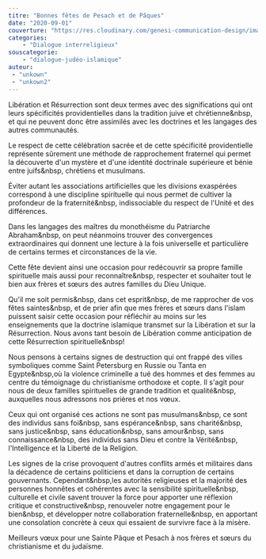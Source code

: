 ```yaml
---
titre: "Bonnes fêtes de Pesach et de Pâques"
date: "2020-09-01"
couverture: "https://res.cloudinary.com/genesi-communication-design/image/upload/v1604586813/ihei/couvertures/dialogue-interreligieux-6_edoed1.jpg"
categories: 
	- "Dialogue interreligieux"
souscategorie: 
	- "dialogue-judéo-islamique"
auteur: 
 - "unkown"
 - "unkown2"
---
```


Libération et Résurrection sont deux termes avec des significations qui ont leurs spécificités providentielles dans la tradition juive et chrétienne&nbsp, et qui ne peuvent donc être assimilés avec les doctrines et les langages des autres communautés. 

Le respect de cette célébration sacrée et de cette spécificité providentielle représente sûrement une méthode de rapprochement fraternel qui permet la découverte d'un mystère et d'une identité doctrinale supérieure et bénie entre juifs&nbsp, chrétiens et musulmans. 

Éviter autant les associations artificielles que les divisions exaspérées correspond à une discipline spirituelle qui nous permet de cultiver la profondeur de la fraternité&nbsp, indissociable du respect de l'Unité et des différences. 

Dans les langages des maîtres du monothéisme du Patriarche Abraham&nbsp, on peut néanmoins trouver des convergences extraordinaires qui donnent une lecture à la fois universelle et particulière de certains termes et circonstances de la vie. 

Cette fête devient ainsi une occasion pour redécouvrir sa propre famille spirituelle mais aussi pour reconnaître&nbsp, respecter et souhaiter tout le bien aux frères et sœurs des autres familles du Dieu Unique. 

Qu'il me soit permis&nbsp, dans cet esprit&nbsp, de me rapprocher de vos fêtes saintes&nbsp, et de prier afin que mes frères et sœurs dans l'islam puissent saisir cette occasion pour réfléchir au moins sur les enseignements que la doctrine islamique transmet sur la Libération et sur la Résurrection. Nous avons tant besoin de Libération comme anticipation de cette Résurrection spirituelle&nbsp!

Nous pensons à certains signes de destruction qui ont frappé des villes symboliques comme Saint Petersburg en Russie ou Tanta en Egypte&nbsp,où la violence criminelle a tué des hommes et des femmes au centre du témoignage du christianisme orthodoxe et copte. Il s'agit pour nous de deux familles spirituelles de grande tradition et qualité&nbsp, auxquelles nous adressons nos prières et nos vœux. 

Ceux qui ont organisé ces actions ne sont pas musulmans&nbsp, ce sont des individus sans foi&nbsp, sans espérance&nbsp, sans charité&nbsp, sans justice&nbsp, sans éducation&nbsp, sans amour&nbsp, sans connaissance&nbsp, des individus sans Dieu et contre la Vérité&nbsp, l'Intelligence et la Liberté de la Religion. 

Les signes de la crise provoquent d'autres conflits armés et militaires dans la décadence de certains politiciens et dans la corruption de certains gouvernants. Cependant&nbsp,les autorités religieuses et la majorité des personnes honnêtes et cohérentes avec la sensibilité spirituelle&nbsp, culturelle et civile savent trouver la force pour apporter une réflexion critique et constructive&nbsp, renouveler notre engagement pour le bien&nbsp, et développer notre collaboration fraternelle&nbsp, en apportant une consolation concrète à ceux qui essaient de survivre face à la misère. 

Meilleurs vœux pour une Sainte Pâque et Pesach à nos frères et sœurs du christianisme et du judaïsme.